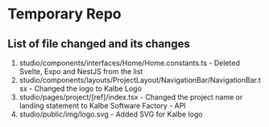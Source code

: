 # Temporary Repo

## List of file changed and its changes
1. studio/components/interfaces/Home/Home.constants.ts - Deleted Svelte, Expo and NestJS from the list
2. studio/components/layouts/ProjectLayout/NavigationBar/NavigationBar.tsx - Changed the logo to Kalbe Logo
3. studio/pages/project/[ref]/index.tsx - Changed the project name or landing statement to Kalbe Software Factory - API
4. studio/public/img/logo.svg - Added SVG for Kalbe logo

